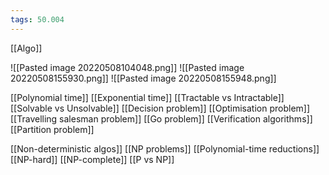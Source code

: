 ```yaml
---
tags: 50.004
---
```

[[Algo]]

![[Pasted image 20220508104048.png]]
![[Pasted image 20220508155930.png]]
![[Pasted image 20220508155948.png]]

[[Polynomial time]]
[[Exponential time]]
[[Tractable vs Intractable]]
[[Solvable vs Unsolvable]]
[[Decision problem]]
[[Optimisation problem]]
[[Travelling salesman problem]]
[[Go problem]]
[[Verification algorithms]]
[[Partition problem]]

[[Non-deterministic algos]]
[[NP problems]]
[[Polynomial-time reductions]]
[[NP-hard]]
[[NP-complete]]
[[P vs NP]]

